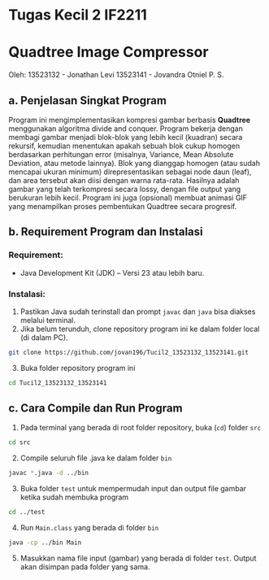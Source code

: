 # Tugas Kecil 2 IF2211
# Quadtree Image Compressor

Oleh:
13523132 - Jonathan Levi
13523141 - Jovandra Otniel P. S.

## a. Penjelasan Singkat Program
Program ini mengimplementasikan kompresi gambar berbasis **Quadtree** menggunakan algoritma divide and conquer. Program bekerja dengan membagi gambar menjadi blok-blok yang lebih kecil (kuadran) secara rekursif, kemudian menentukan apakah sebuah blok cukup homogen berdasarkan perhitungan error (misalnya, Variance, Mean Absolute Deviation, atau metode lainnya). Blok yang dianggap homogen (atau sudah mencapai ukuran minimum) direpresentasikan sebagai node daun (leaf), dan area tersebut akan diisi dengan warna rata-rata. Hasilnya adalah gambar yang telah terkompresi secara lossy, dengan file output yang berukuran lebih kecil. Program ini juga (opsional) membuat animasi GIF yang menampilkan proses pembentukan Quadtree secara progresif.

## b. Requirement Program dan Instalasi

### Requirement:
- Java Development Kit (JDK) – Versi 23 atau lebih baru.

### Instalasi:
1. Pastikan Java sudah terinstall dan prompt ```javac``` dan ```java``` bisa diakses melalui terminal.
2. Jika belum terunduh, clone repository program ini ke dalam folder local (di dalam PC).
```bash
git clone https://github.com/jovan196/Tucil2_13523132_13523141.git
```
3. Buka folder repository program ini
```bash
cd Tucil2_13523132_13523141
```

## c. Cara Compile dan Run Program
1. Pada terminal yang berada di root folder repository, buka (```cd```) folder ```src```
```bash
cd src
```
2. Compile seluruh file .java ke dalam folder ```bin```
```bash
javac *.java -d ../bin
```
3. Buka folder ```test``` untuk mempermudah input dan output file gambar ketika sudah membuka program
```bash
cd ../test
```
4. Run ```Main.class``` yang berada di folder ```bin```
```bash
java -cp ../bin Main
```
5. Masukkan nama file input (gambar) yang berada di folder ```test```. Output akan disimpan pada folder yang sama.
